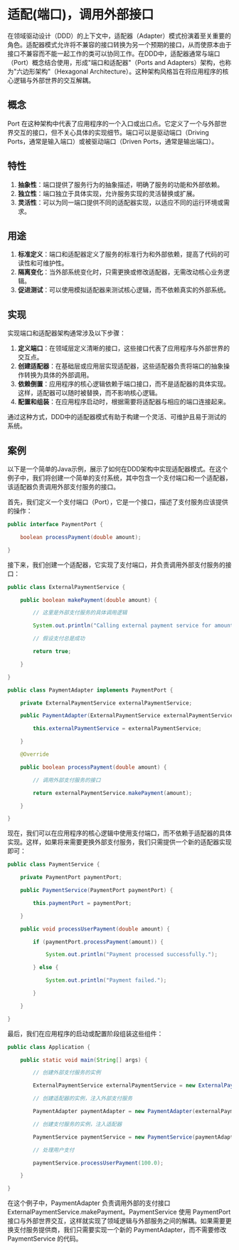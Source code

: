 # 适配(端口)，调用外部接口

在领域驱动设计（DDD）的上下文中，适配器（Adapter）模式扮演着至关重要的角色。适配器模式允许将不兼容的接口转换为另一个预期的接口，从而使原本由于接口不兼容而不能一起工作的类可以协同工作。在DDD中，适配器通常与端口（Port）概念结合使用，形成"端口和适配器"（Ports and Adapters）架构，也称为"六边形架构"（Hexagonal Architecture）。这种架构风格旨在将应用程序的核心逻辑与外部世界的交互解耦。



## **概念**



Port 在这种架构中代表了应用程序的一个入口或出口点。它定义了一个与外部世界交互的接口，但不关心具体的实现细节。端口可以是驱动端口（Driving Ports，通常是输入端口）或被驱动端口（Driven Ports，通常是输出端口）。



## **特性**



1. **抽象性**：端口提供了服务行为的抽象描述，明确了服务的功能和外部依赖。
2. **独立性**：端口独立于具体实现，允许服务实现的灵活替换或扩展。
3. **灵活性**：可以为同一端口提供不同的适配器实现，以适应不同的运行环境或需求。



## **用途**



1. **标准定义**：端口和适配器定义了服务的标准行为和外部依赖，提高了代码的可读性和可维护性。
2. **隔离变化**：当外部系统变化时，只需更换或修改适配器，无需改动核心业务逻辑。
3. **促进测试**：可以使用模拟适配器来测试核心逻辑，而不依赖真实的外部系统。



## **实现**



实现端口和适配器架构通常涉及以下步骤：



1. **定义端口**：在领域层定义清晰的接口，这些接口代表了应用程序与外部世界的交互点。
2. **创建适配器**：在基础层或应用层实现适配器，这些适配器负责将端口的抽象操作转换为具体的外部调用。
3. **依赖倒置**：应用程序的核心逻辑依赖于端口接口，而不是适配器的具体实现。这样，适配器可以随时被替换，而不影响核心逻辑。
4. **配置和组装**：在应用程序启动时，根据需要将适配器与相应的端口连接起来。



通过这种方式，DDD中的适配器模式有助于构建一个灵活、可维护且易于测试的系统。



## **案例**



以下是一个简单的Java示例，展示了如何在DDD架构中实现适配器模式。在这个例子中，我们将创建一个简单的支付系统，其中包含一个支付端口和一个适配器，该适配器负责调用外部支付服务的接口。



首先，我们定义一个支付端口（Port），它是一个接口，描述了支付服务应该提供的操作：



```java
public interface PaymentPort {

    boolean processPayment(double amount);

}
```



接下来，我们创建一个适配器，它实现了支付端口，并负责调用外部支付服务的接口：



```java
public class ExternalPaymentService {

​    public boolean makePayment(double amount) {

​        // 这里是外部支付服务的具体调用逻辑

​        System.out.println("Calling external payment service for amount: " + amount);

​        // 假设支付总是成功

​        return true;

​    }

}

public class PaymentAdapter implements PaymentPort {

​    private ExternalPaymentService externalPaymentService;

​    public PaymentAdapter(ExternalPaymentService externalPaymentService) {

​        this.externalPaymentService = externalPaymentService;

​    }

​    @Override

​    public boolean processPayment(double amount) {

​        // 调用外部支付服务的接口

​        return externalPaymentService.makePayment(amount);

​    }

}
```



现在，我们可以在应用程序的核心逻辑中使用支付端口，而不依赖于适配器的具体实现。这样，如果将来需要更换外部支付服务，我们只需提供一个新的适配器实现即可：



```java
public class PaymentService {

​    private PaymentPort paymentPort;

​    public PaymentService(PaymentPort paymentPort) {

​        this.paymentPort = paymentPort;

​    }

​    public void processUserPayment(double amount) {

​        if (paymentPort.processPayment(amount)) {

​            System.out.println("Payment processed successfully.");

​        } else {

​            System.out.println("Payment failed.");

​        }

​    }

}


```

最后，我们在应用程序的启动或配置阶段组装这些组件：



```java
public class Application {

​    public static void main(String[] args) {

​        // 创建外部支付服务的实例

​        ExternalPaymentService externalPaymentService = new ExternalPaymentService();

​        // 创建适配器的实例，注入外部支付服务

​        PaymentAdapter paymentAdapter = new PaymentAdapter(externalPaymentService);

​        // 创建支付服务的实例，注入适配器

​        PaymentService paymentService = new PaymentService(paymentAdapter);

​        // 处理用户支付

​        paymentService.processUserPayment(100.0);

​    }

}


```

在这个例子中，PaymentAdapter 负责调用外部的支付接口 ExternalPaymentService.makePayment。PaymentService 使用 PaymentPort 接口与外部世界交互，这样就实现了领域逻辑与外部服务之间的解耦。如果需要更换支付服务提供商，我们只需要实现一个新的 PaymentAdapter，而不需要修改 PaymentService 的代码。